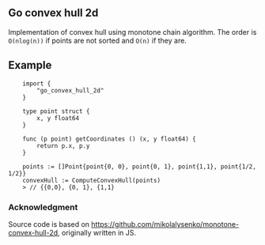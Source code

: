 ## Go convex hull 2d

Implementation of convex hull using monotone chain algorithm. The order is `O(nlog(n))` if points are not sorted and `O(n)` if they are.
## Example

        import {
            "go_convex_hull_2d"
        }

        type point struct {
        	x, y float64
        }

        func (p point) getCoordinates () (x, y float64) {
        	return p.x, p.y
        }

        points := []Point{point{0, 0}, point{0, 1}, point{1,1}, point{1/2, 1/2}}
        convexHull := ComputeConvexHull(points)
        > // {{0,0}, {0, 1}, {1,1}

### Acknowledgment

Source code is based on https://github.com/mikolalysenko/monotone-convex-hull-2d, originally written in JS.
